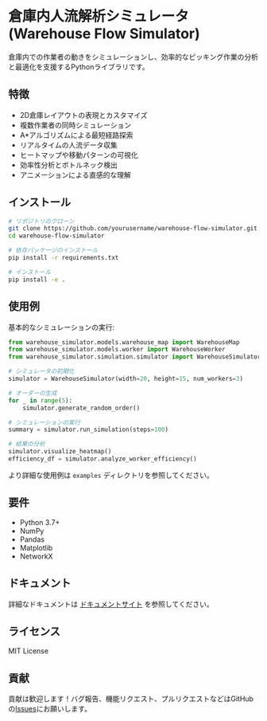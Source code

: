 # 倉庫内人流解析シミュレータ (Warehouse Flow Simulator)

倉庫内での作業者の動きをシミュレーションし、効率的なピッキング作業の分析と最適化を支援するPythonライブラリです。

## 特徴

- 2D倉庫レイアウトの表現とカスタマイズ
- 複数作業者の同時シミュレーション
- A*アルゴリズムによる最短経路探索
- リアルタイムの人流データ収集
- ヒートマップや移動パターンの可視化
- 効率性分析とボトルネック検出
- アニメーションによる直感的な理解

## インストール

```bash
# リポジトリのクローン
git clone https://github.com/yourusername/warehouse-flow-simulator.git
cd warehouse-flow-simulator

# 依存パッケージのインストール
pip install -r requirements.txt

# インストール
pip install -e .
```

## 使用例

基本的なシミュレーションの実行:

```python
from warehouse_simulator.models.warehouse_map import WarehouseMap
from warehouse_simulator.models.worker import WarehouseWorker
from warehouse_simulator.simulation.simulator import WarehouseSimulator

# シミュレータの初期化
simulator = WarehouseSimulator(width=20, height=15, num_workers=3)

# オーダーの生成
for _ in range(5):
    simulator.generate_random_order()

# シミュレーションの実行
summary = simulator.run_simulation(steps=100)

# 結果の分析
simulator.visualize_heatmap()
efficiency_df = simulator.analyze_worker_efficiency()
```

より詳細な使用例は `examples` ディレクトリを参照してください。

## 要件

- Python 3.7+
- NumPy
- Pandas
- Matplotlib
- NetworkX

## ドキュメント

詳細なドキュメントは [ドキュメントサイト](https://yourusername.github.io/warehouse-flow-simulator) を参照してください。

## ライセンス

MIT License

## 貢献

貢献は歓迎します！バグ報告、機能リクエスト、プルリクエストなどはGitHubの[Issues](https://github.com/yourusername/warehouse-flow-simulator/issues)にお願いします。
